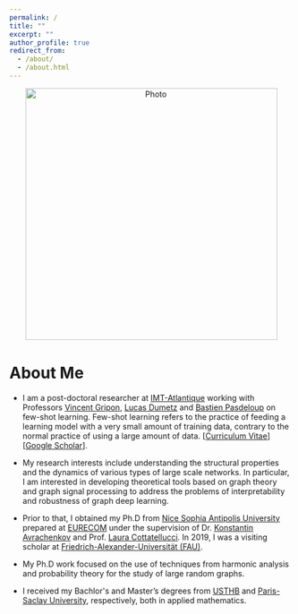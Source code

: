 ```yaml
---
permalink: /
title: ""
excerpt: ""
author_profile: true
redirect_from: 
  - /about/
  - /about.html
---
```


<p align="center">
  <img src="https://mouniahamidouche.github.io/files/mounia1.jpg?raw=true" alt="Photo" style="width: 450px;"/> 
</p>

# About Me 
* I am a post-doctoral researcher at [IMT-Atlantique](https://www.imt-atlantique.fr/fr) working with Professors [Vincent Gripon](http://www.vincent-gripon.com), [Lucas Dumetz](https://www.imt-atlantique.fr/en/person/lucas-drumetz) and [Bastien Pasdeloup](https://scholar.google.fr/citations?user=dKOgoG4AAAAJ&hl=en) on few-shot learning. Few-shot learning refers to the practice of feeding a learning model with a very small amount of training data, contrary to the normal practice of using a large amount of data. [[Curriculum Vitae](http://hamidouche.github.io/files/mounia_cv.pdf)] [[Google Scholar](https://scholar.google.com/citations?user=mMEdVfoAAAAJ&hl=en)].

* My research interests include understanding the structural properties and the dynamics of various types of large scale networks. In particular, I am interested in developing theoretical tools based on graph theory and graph signal processing to address the problems of interpretability and robustness of graph deep learning. 

 * Prior to that, I obtained my Ph.D  from [Nice Sophia Antipolis University](http://unice.fr/en) prepared at [EURECOM](http://www.eurecom.fr/fr) under the supervision of Dr. [Konstantin Avrachenkov](https://www-sop.inria.fr/members/Konstantin.Avratchenkov/me.html) and Prof. [Laura Cottatellucci](http://www.eurecom.fr/fr/people/cottatellucci-laura). In 2019, I was a visiting scholar at [Friedrich-Alexander-Universität (FAU)](https://www.fau.eu).
 

* My Ph.D work focused on the use of techniques from harmonic analysis and probability theory for the study of large random graphs. 


* I received my Bachlor's and Master’s degrees from [USTHB](https://www.usthb.dz/en#slider) and [Paris-Saclay University](https://www.universite-paris-saclay.fr), respectively, both in applied mathematics.












